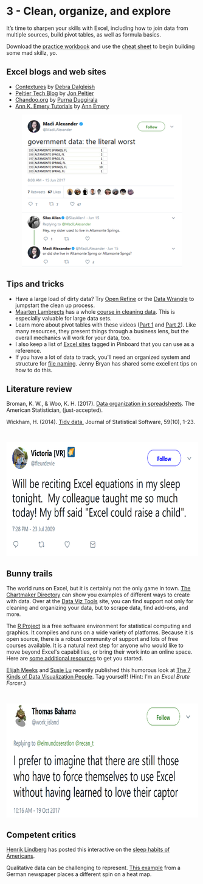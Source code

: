 # 3 - Clean, organize, and explore

It’s time to sharpen your skills with Excel, including how to join data from multiple sources, build pivot tables, as well as formula basics.

Download the [practice workbook](https://github.com/tlricherson/dataacademy/blob/master/documents/Excel%20Practice.xlsx) and use the [cheat sheet](https://github.com/tlricherson/dataacademy/blob/master/documents/Excel%20Tips%20and%20Tricks.pdf) to begin building some mad skillz, yo.

## Excel blogs and web sites ##
* [Contextures](http://blog.contextures.com/) by [Debra Dalgleish](https://twitter.com/ddalgleish)
* [Peltier Tech Blog](https://peltiertech.com/) by [Jon Peltier](https://twitter.com/jon_peltier)
* [Chandoo.org](http://chandoo.org/wp/) by [Purna Duggirala](https://twitter.com/r1c1)
* [Ann K. Emery Tutorials](http://annkemery.com/category/visualizing-data/tutorials/) by [Ann Emery](https://twitter.com/annkemery)

<p align="center"> 
<img src="https://github.com/tlricherson/dataacademy/blob/master/graphics/MadiLAlexander.png" height="400">
</p>

## Tips and tricks ##
* Have a large load of dirty data? Try [Open Refine](http://openrefine.org/) or the [Data Wrangle](http://vis.stanford.edu/wrangler/) to jumpstart the clean up process.
* [Maarten Lambrects](https://twitter.com/maartenzam) has a whole [course in cleaning data](https://learno.net/courses/cleaning-data-in-excel). This is especially valuable for large data sets.
* Learn more about pivot tables with these videos ([Part 1](https://www.youtube.com/watch?v=9NUjHBNWe9M) and [Part 2](https://www.youtube.com/watch?v=g530cnFfk8Y)). Like many resources, they present things through a business lens, but the overall mechanics will work for your data, too.
* I also keep a list of [Excel sites](https://pinboard.in/u:tlricherson/t:Excel) tagged in Pinboard that you can use as a reference.
* If you have a lot of data to track, you'll need an organized system and structure for [file naming](http://www2.stat.duke.edu/~rcs46/lectures_2015/01-markdown-git/slides/naming-slides/naming-slides.pdf). Jenny Bryan has shared some excellent tips on how to do this.

## Literature review ##
Broman, K. W., & Woo, K. H. (2017). [Data organization in spreadsheets](http://www.tandfonline.com/doi/pdf/10.1080/00031305.2017.1375989?needAccess=true). The American Statistician, (just-accepted).

Wickham, H. (2014). [Tidy data.](https://www.jstatsoft.org/article/view/v059i10/v59i10.pdf) Journal of Statistical Software, 59(10), 1-23.

<br/>
<p align="center"> 
<img src="https://github.com/tlricherson/dataacademy/blob/master/graphics/ExcelChild.PNG" height="300">
</p>

## Bunny trails ##
The world runs on Excel, but it is certainly not the only game in town. [The Chartmaker Directory](http://chartmaker.visualisingdata.com/) can show you examples of different ways to create with data. Over at the [Data Viz Tools](http://dataviz.tools/) site, you can find support not only for cleaning and organizing your data, but to scrape data, find add-ons, and more. 

The [R Project](https://www.r-project.org/) is a free software environment for statistical computing and graphics. It compiles and runs on a wide variety of platforms. Because it is open source, there is a robust community of support and lots of free courses available. It is a natural next step for anyone who would like to move beyond Excel's capabilities, or bring their work into an online space. Here are [some additional resources](https://pinboard.in/u:tlricherson/t:R_Studio/) to get you started.

[Elijah Meeks](https://twitter.com/Elijah_Meeks) and [Susie Lu](https://twitter.com/datatoviz) recently published this humorous look at [The 7 Kinds of Data Visualization People](https://medium.com/visualizing-the-field/the-7-kinds-of-data-visualization-people-9964e80443a7). Tag yourself! (Hint: I'm an *Excel Brute Forcer*.)

<br/>
<p align="center"> 
<img src="https://github.com/tlricherson/dataacademy/blob/master/graphics/Excel.PNG" height="300">
</p>

## Competent critics ##
[Henrik Lindberg](https://twitter.com/hnrklndbrg) has posted this interactive on the [sleep habits of Americans](https://htmlpreview.github.io/?https://github.com/halhen/viz-pub/blob/master/sleep-hours/index.html).

Qualitative data can be challenging to represent. [This example](https://www.nzz.ch/international/trump-gemessen-an-seinen-eigenen-worten-wahlversprechen-zwischenbilanz-ld.1323655) from a German newspaper places a different spin on a heat map. 
